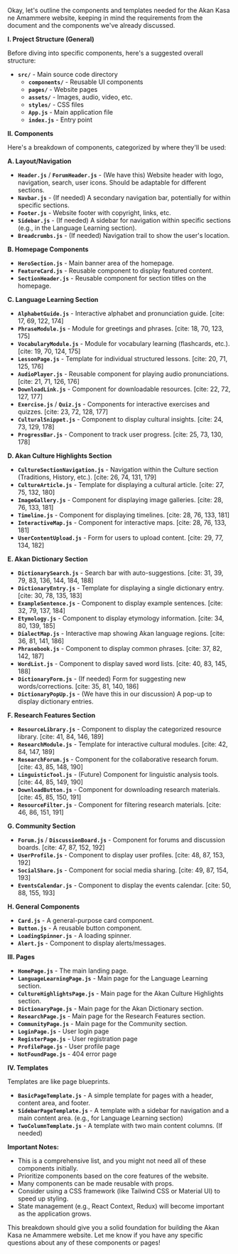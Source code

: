 Okay, let's outline the components and templates needed for the Akan Kasa ne Amammere website, keeping in mind the requirements from the document and the components we've already discussed.

**I. Project Structure (General)**

Before diving into specific components, here's a suggested overall structure:

* **`src/`** - Main source code directory
    * **`components/`** - Reusable UI components
    * **`pages/`** -  Website pages
    * **`assets/`** - Images, audio, video, etc.
    * **`styles/`** - CSS files
    * **`App.js`** - Main application file
    * **`index.js`** - Entry point

**II. Components**

Here's a breakdown of components, categorized by where they'll be used:

**A.  Layout/Navigation**

* **`Header.js`** / **`ForumHeader.js`** - (We have this) Website header with logo, navigation, search, user icons.  Should be adaptable for different sections.
* **`Navbar.js`** -  (If needed)  A secondary navigation bar, potentially for within specific sections.
* **`Footer.js`** - Website footer with copyright, links, etc.
* **`Sidebar.js`** - (If needed) A sidebar for navigation within specific sections (e.g., in the Language Learning section).
* **`Breadcrumbs.js`** - (If needed) Navigation trail to show the user's location.

**B.  Homepage Components**

* **`HeroSection.js`** -  Main banner area of the homepage.
* **`FeatureCard.js`** - Reusable component to display featured content.
* **`SectionHeader.js`** -  Reusable component for section titles on the homepage.

**C.  Language Learning Section**

* **`AlphabetGuide.js`** - Interactive alphabet and pronunciation guide. [cite: 17, 69, 122, 174]
* **`PhraseModule.js`** - Module for greetings and phrases. [cite: 18, 70, 123, 175]
* **`VocabularyModule.js`** - Module for vocabulary learning (flashcards, etc.). [cite: 19, 70, 124, 175]
* **`LessonPage.js`** - Template for individual structured lessons. [cite: 20, 71, 125, 176]
* **`AudioPlayer.js`** - Reusable component for playing audio pronunciations. [cite: 21, 71, 126, 176]
* **`DownloadLink.js`** - Component for downloadable resources. [cite: 22, 72, 127, 177]
* **`Exercise.js`** / **`Quiz.js`** - Components for interactive exercises and quizzes. [cite: 23, 72, 128, 177]
* **`CulturalSnippet.js`** - Component to display cultural insights. [cite: 24, 73, 129, 178]
* **`ProgressBar.js`** - Component to track user progress. [cite: 25, 73, 130, 178]

**D.  Akan Culture Highlights Section**

* **`CultureSectionNavigation.js`** - Navigation within the Culture section (Traditions, History, etc.). [cite: 26, 74, 131, 179]
* **`CultureArticle.js`** - Template for displaying a cultural article. [cite: 27, 75, 132, 180]
* **`ImageGallery.js`** - Component for displaying image galleries. [cite: 28, 76, 133, 181]
* **`Timeline.js`** - Component for displaying timelines. [cite: 28, 76, 133, 181]
* **`InteractiveMap.js`** - Component for interactive maps. [cite: 28, 76, 133, 181]
* **`UserContentUpload.js`** - Form for users to upload content. [cite: 29, 77, 134, 182]

**E.  Akan Dictionary Section**

* **`DictionarySearch.js`** - Search bar with auto-suggestions. [cite: 31, 39, 79, 83, 136, 144, 184, 188]
* **`DictionaryEntry.js`** - Template for displaying a single dictionary entry. [cite: 30, 78, 135, 183]
* **`ExampleSentence.js`** - Component to display example sentences. [cite: 32, 79, 137, 184]
* **`Etymology.js`** - Component to display etymology information. [cite: 34, 80, 139, 185]
* **`DialectMap.js`** - Interactive map showing Akan language regions. [cite: 36, 81, 141, 186]
* **`Phrasebook.js`** - Component to display common phrases. [cite: 37, 82, 142, 187]
* **`WordList.js`** - Component to display saved word lists. [cite: 40, 83, 145, 188]
* **`DictionaryForm.js`** -  (If needed) Form for suggesting new words/corrections. [cite: 35, 81, 140, 186]
* **`DictionaryPopUp.js`** - (We have this in our discussion)  A pop-up to display dictionary entries.

**F.  Research Features Section**

* **`ResourceLibrary.js`** - Component to display the categorized resource library. [cite: 41, 84, 146, 189]
* **`ResearchModule.js`** - Template for interactive cultural modules. [cite: 42, 84, 147, 189]
* **`ResearchForum.js`** - Component for the collaborative research forum. [cite: 43, 85, 148, 190]
* **`LinguisticTool.js`** - (Future) Component for linguistic analysis tools. [cite: 44, 85, 149, 190]
* **`DownloadButton.js`** - Component for downloading research materials. [cite: 45, 85, 150, 191]
* **`ResourceFilter.js`** - Component for filtering research materials. [cite: 46, 86, 151, 191]

**G.  Community Section**

* **`Forum.js`** / **`DiscussionBoard.js`** - Component for forums and discussion boards. [cite: 47, 87, 152, 192]
* **`UserProfile.js`** - Component to display user profiles. [cite: 48, 87, 153, 192]
* **`SocialShare.js`** - Component for social media sharing. [cite: 49, 87, 154, 193]
* **`EventsCalendar.js`** - Component to display the events calendar. [cite: 50, 88, 155, 193]

**H.  General Components**

* **`Card.js`** - A general-purpose card component.
* **`Button.js`** - A reusable button component.
* **`LoadingSpinner.js`** -  A loading spinner.
* **`Alert.js`** -  Component to display alerts/messages.

**III. Pages**

* **`HomePage.js`** -  The main landing page.
* **`LanguageLearningPage.js`** -  Main page for the Language Learning section.
* **`CultureHighlightsPage.js`** - Main page for the Akan Culture Highlights section.
* **`DictionaryPage.js`** - Main page for the Akan Dictionary section.
* **`ResearchPage.js`** - Main page for the Research Features section.
* **`CommunityPage.js`** - Main page for the Community section.
* **`LoginPage.js`** -  User login page
* **`RegisterPage.js`** - User registration page
* **`ProfilePage.js`** -  User profile page
* **`NotFoundPage.js`** -  404 error page

**IV. Templates**

Templates are like page blueprints.

* **`BasicPageTemplate.js`** -  A simple template for pages with a header, content area, and footer.
* **`SidebarPageTemplate.js`** - A template with a sidebar for navigation and a main content area. (e.g., for Language Learning section)
* **`TwoColumnTemplate.js`** - A template with two main content columns. (If needed)

**Important Notes:**

* This is a comprehensive list, and you might not need all of these components initially.
* Prioritize components based on the core features of the website.
* Many components can be made reusable with props.
* Consider using a CSS framework (like Tailwind CSS or Material UI) to speed up styling.
* State management (e.g., React Context, Redux) will become important as the application grows.

This breakdown should give you a solid foundation for building the Akan Kasa ne Amammere website. Let me know if you have any specific questions about any of these components or pages!